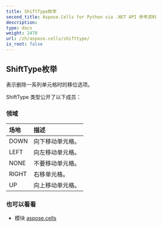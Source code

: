 ```yaml
---
title: ShiftType枚举
second_title: Aspose.Cells for Python via .NET API 参考资料
description:
type: docs
weight: 2470
url: /zh/aspose.cells/shifttype/
is_root: false
---
```

## ShiftType枚举
表示删除一系列单元格时的移位选项。



ShiftType 类型公开了以下成员：

### 领域
|场地|描述|
| :- | :- |
| DOWN |向下移动单元格。|
| LEFT |向左移动单元格。|
| NONE |不要移动单元格。|
| RIGHT |右移单元格。|
| UP |向上移动单元格。|



### 也可以看看
* 模块 [aspose.cells](..)
